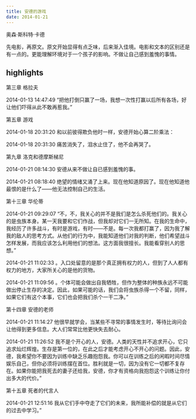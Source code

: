 ```yaml
---
title: 安德的游戏
date: 2014-01-21
---
```


奥森·斯科特·卡德

先电影，再原文。原文开始显得有点乏味，后来渐入佳境。电影和文本的区别还是有一点的。更能理解环境对于一个孩子的影响。不做让自己感到羞愧的事情。



## highlights

 第三章 格拉夫
 
2014-01-13 14:47:49
“把他打倒只赢了一场，我想一次性打赢以后所有各场，好让他们吓得从此不敢再惹我。”
 
 第五章 游戏
 
2014-01-18 20:31:20
和以前彼得欺负他时一样，安德开始心算二阶乘法：
 
2014-01-18 20:31:30
痛苦消失了，泪水止住了，他不会再哭了。
 
 第九章 洛克和德摩斯梯尼
 
2014-01-21 08:14:30
安德从来不做让自已感到羞愧的事。
 
2014-01-21 08:18:40
绝望的情绪又涌了上来。现在他知道原因了。现在他知道他最恨的是什么了——他无法控制自己的生活。
 
 第十三章 华伦蒂
 
2014-01-21 09:29:07
“不，不，我关心的并不是我们是怎么杀死他们的。我关心的是虫族本身。某一天我要和它们作战，但我却对它们一无所知。在我的生命中，我经历了许多战斗，有时是游戏，有时——不是。每一次我都打赢了，因为我了解我的敌人的思考方式。从他们的行为中，我能知道他们对我的判断，他们希望战斗怎样发展，而我应该怎么利用他们的想法。这方面我很擅长。我能看穿别人的思想。”
 
2014-01-21 11:02:33
。入口处留意的是那个真正拥有权力的人，但到了人人都有权力的地方，大家所关心的是他的货物。
 
2014-01-21 11:09:56
。个体可能会做出自我牺牲，但作为整体的种族永远不可能做出停止生存的决定。因此，如果可能的话，我们会将虫族杀得一个不留，同样，如果它们有这个本事，它们也会把我们杀个一干二净。”
 
 第十四章 安德的老师
 
2014-01-21 11:14:27
他很早就学会，当某些不寻常的事情发生时，等待比询问会让他得到更多信息。大人们常常比他更快失去耐心。
 
2014-01-21 11:26:52
我不是个开心的人，安德。人类的天性并不追求开心，它只追求灿烂辉煌。生存是第一位的，在此之后才能考虑开心不开心的问题。因此，安德，我希望你不要因为训练中缺乏乐趣抱怨我。你可以在训练之后的闲暇时间尽情娱乐自己，但你必须将训练摆在首位。胜利就是一切，因为没有它一切都不复存在。如果你能把我死去的妻子还给我，安德，你才有资格向我抱怨这个训练让你付出多大的代价。”
 
 第十五章 死者的代言人
 
2014-01-21 12:51:16
我从它们手中夺走了它们的未来，我所能补偿的就是从它们的过去中学习。”

